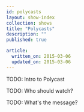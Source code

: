 ```yaml
---
id: polycasts
layout: show-index
collection: shows
title: "Polycasts"
description: ""
published: true

article:
  written_on: 2015-03-06
  updated_on: 2015-03-06
---
```


TODO: Intro to Polycast

TODO: Who should watch?

TODO: What's the message?

